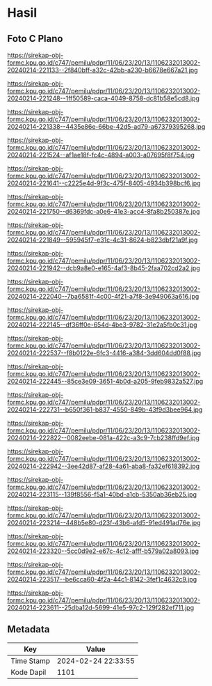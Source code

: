 # Hasil

## Foto C Plano

https://sirekap-obj-formc.kpu.go.id/c747/pemilu/pdpr/11/06/23/20/13/1106232013002-20240214-221133--2f840bff-a32c-42bb-a230-b6678e667a21.jpg

https://sirekap-obj-formc.kpu.go.id/c747/pemilu/pdpr/11/06/23/20/13/1106232013002-20240214-221248--1ff50589-caca-4049-8758-dc81b58e5cd8.jpg

https://sirekap-obj-formc.kpu.go.id/c747/pemilu/pdpr/11/06/23/20/13/1106232013002-20240214-221338--4435e86e-66be-42d5-ad79-a67379395268.jpg

https://sirekap-obj-formc.kpu.go.id/c747/pemilu/pdpr/11/06/23/20/13/1106232013002-20240214-221524--af1ae18f-fc4c-4894-a003-a07695f8f754.jpg

https://sirekap-obj-formc.kpu.go.id/c747/pemilu/pdpr/11/06/23/20/13/1106232013002-20240214-221641--c2225e4d-9f3c-475f-8405-4934b398bcf6.jpg

https://sirekap-obj-formc.kpu.go.id/c747/pemilu/pdpr/11/06/23/20/13/1106232013002-20240214-221750--d6369fdc-a0e6-41e3-acc4-8fa8b250387e.jpg

https://sirekap-obj-formc.kpu.go.id/c747/pemilu/pdpr/11/06/23/20/13/1106232013002-20240214-221849--595945f7-e31c-4c31-8624-b823dbf21a9f.jpg

https://sirekap-obj-formc.kpu.go.id/c747/pemilu/pdpr/11/06/23/20/13/1106232013002-20240214-221942--dcb9a8e0-e165-4af3-8b45-2faa702cd2a2.jpg

https://sirekap-obj-formc.kpu.go.id/c747/pemilu/pdpr/11/06/23/20/13/1106232013002-20240214-222040--7ba6581f-4c00-4f21-a7f8-3e949063a616.jpg

https://sirekap-obj-formc.kpu.go.id/c747/pemilu/pdpr/11/06/23/20/13/1106232013002-20240214-222145--df36ff0e-654d-4be3-9782-31e2a5fb0c31.jpg

https://sirekap-obj-formc.kpu.go.id/c747/pemilu/pdpr/11/06/23/20/13/1106232013002-20240214-222537--f8b0122e-6fc3-4416-a384-3dd604dd0f88.jpg

https://sirekap-obj-formc.kpu.go.id/c747/pemilu/pdpr/11/06/23/20/13/1106232013002-20240214-222445--85ce3e09-3651-4b0d-a205-9feb9832a527.jpg

https://sirekap-obj-formc.kpu.go.id/c747/pemilu/pdpr/11/06/23/20/13/1106232013002-20240214-222731--b650f361-b837-4550-849b-43f9d3bee964.jpg

https://sirekap-obj-formc.kpu.go.id/c747/pemilu/pdpr/11/06/23/20/13/1106232013002-20240214-222822--0082eebe-081a-422c-a3c9-7cb238ffd9ef.jpg

https://sirekap-obj-formc.kpu.go.id/c747/pemilu/pdpr/11/06/23/20/13/1106232013002-20240214-222942--3ee42d87-af28-4a61-aba8-fa32ef618392.jpg

https://sirekap-obj-formc.kpu.go.id/c747/pemilu/pdpr/11/06/23/20/13/1106232013002-20240214-223115--139f8556-f5a1-40bd-a1cb-5350ab36eb25.jpg

https://sirekap-obj-formc.kpu.go.id/c747/pemilu/pdpr/11/06/23/20/13/1106232013002-20240214-223214--448b5e80-d23f-43b6-afd5-91ed491ad76e.jpg

https://sirekap-obj-formc.kpu.go.id/c747/pemilu/pdpr/11/06/23/20/13/1106232013002-20240214-223320--5cc0d9e2-e67c-4c12-afff-b579a02a8093.jpg

https://sirekap-obj-formc.kpu.go.id/c747/pemilu/pdpr/11/06/23/20/13/1106232013002-20240214-223517--be6cca60-4f2a-44c1-8142-3fef1c4632c9.jpg

https://sirekap-obj-formc.kpu.go.id/c747/pemilu/pdpr/11/06/23/20/13/1106232013002-20240214-223611--25dba12d-5699-41e5-97c2-129f282ef711.jpg


## Metadata

| Key        | Value               |
| ---------- | ------------------- |
| Time Stamp | 2024-02-24 22:33:55 |
| Kode Dapil | 1101                |



